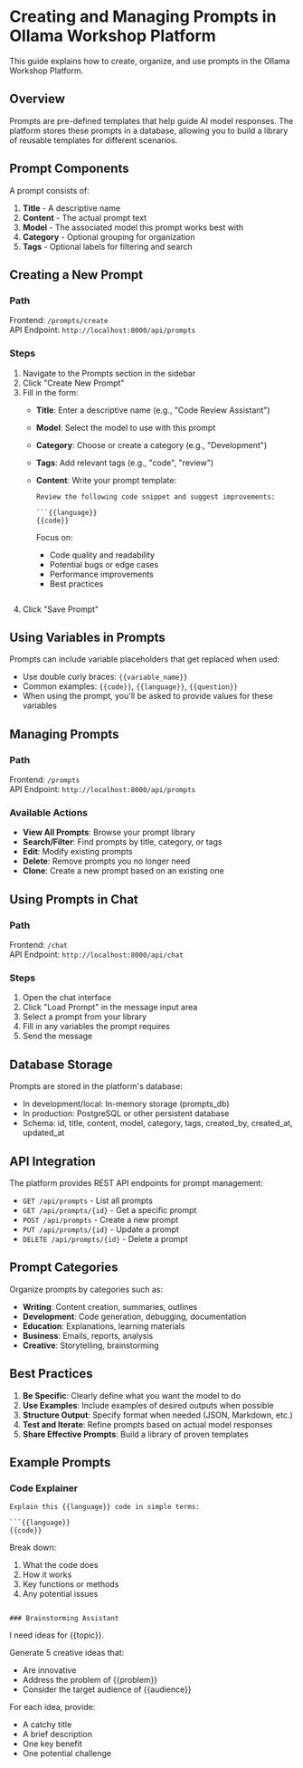 # Creating and Managing Prompts in Ollama Workshop Platform

This guide explains how to create, organize, and use prompts in the Ollama Workshop Platform.

## Overview

Prompts are pre-defined templates that help guide AI model responses. The platform stores these prompts in a database, allowing you to build a library of reusable templates for different scenarios.

## Prompt Components

A prompt consists of:

1. **Title** - A descriptive name
2. **Content** - The actual prompt text
3. **Model** - The associated model this prompt works best with
4. **Category** - Optional grouping for organization
5. **Tags** - Optional labels for filtering and search

## Creating a New Prompt

### Path
Frontend: `/prompts/create`  
API Endpoint: `http://localhost:8000/api/prompts`

### Steps

1. Navigate to the Prompts section in the sidebar
2. Click "Create New Prompt"
3. Fill in the form:
   - **Title**: Enter a descriptive name (e.g., "Code Review Assistant")
   - **Model**: Select the model to use with this prompt
   - **Category**: Choose or create a category (e.g., "Development")
   - **Tags**: Add relevant tags (e.g., "code", "review")
   - **Content**: Write your prompt template:
     ```
     Review the following code snippet and suggest improvements:
     
     ```{{language}}
     {{code}}
     ```
     
     Focus on:
     - Code quality and readability
     - Potential bugs or edge cases
     - Performance improvements
     - Best practices
     ```
4. Click "Save Prompt"

## Using Variables in Prompts

Prompts can include variable placeholders that get replaced when used:

- Use double curly braces: `{{variable_name}}`
- Common examples: `{{code}}`, `{{language}}`, `{{question}}`
- When using the prompt, you'll be asked to provide values for these variables

## Managing Prompts

### Path
Frontend: `/prompts`  
API Endpoint: `http://localhost:8000/api/prompts`

### Available Actions

- **View All Prompts**: Browse your prompt library
- **Search/Filter**: Find prompts by title, category, or tags
- **Edit**: Modify existing prompts
- **Delete**: Remove prompts you no longer need
- **Clone**: Create a new prompt based on an existing one

## Using Prompts in Chat

### Path
Frontend: `/chat`  
API Endpoint: `http://localhost:8000/api/chat`

### Steps

1. Open the chat interface
2. Click "Load Prompt" in the message input area
3. Select a prompt from your library
4. Fill in any variables the prompt requires
5. Send the message

## Database Storage

Prompts are stored in the platform's database:

- In development/local: In-memory storage (prompts_db)
- In production: PostgreSQL or other persistent database
- Schema: id, title, content, model, category, tags, created_by, created_at, updated_at

## API Integration

The platform provides REST API endpoints for prompt management:

- `GET /api/prompts` - List all prompts
- `GET /api/prompts/{id}` - Get a specific prompt
- `POST /api/prompts` - Create a new prompt
- `PUT /api/prompts/{id}` - Update a prompt
- `DELETE /api/prompts/{id}` - Delete a prompt

## Prompt Categories

Organize prompts by categories such as:

- **Writing**: Content creation, summaries, outlines
- **Development**: Code generation, debugging, documentation
- **Education**: Explanations, learning materials
- **Business**: Emails, reports, analysis
- **Creative**: Storytelling, brainstorming

## Best Practices

1. **Be Specific**: Clearly define what you want the model to do
2. **Use Examples**: Include examples of desired outputs when possible
3. **Structure Output**: Specify format when needed (JSON, Markdown, etc.)
4. **Test and Iterate**: Refine prompts based on actual model responses
5. **Share Effective Prompts**: Build a library of proven templates

## Example Prompts

### Code Explainer
```
Explain this {{language}} code in simple terms:

```{{language}}
{{code}}
```

Break down:
1. What the code does
2. How it works
3. Key functions or methods
4. Any potential issues
```

### Brainstorming Assistant
```
I need ideas for {{topic}}. 

Generate 5 creative ideas that:
- Are innovative
- Address the problem of {{problem}}
- Consider the target audience of {{audience}}

For each idea, provide:
- A catchy title
- A brief description
- One key benefit
- One potential challenge
```